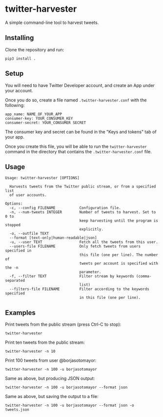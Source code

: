 # twitter-harvester

A simple command-line tool to harvest tweets.

## Installing

Clone the repository and run:

    pip3 install .

## Setup

You will need to have Twitter Developer account, and create an App under your account.

Once you do so, create a file named `.twitter-harvester.conf` with the following:

    app_name: NAME_OF_YOUR_APP
    consumer-key: YOUR_CONSUMER_KEY
    consumer-secret: YOUR_CONSUMER SECRET

The consumer key and secret can be found in the "Keys and tokens" tab of your app.

Once you create this file, you will be able to run the `twitter-harvester` command
in the directory that contains the `.twitter-harvester.conf` file.

## Usage

    Usage: twitter-harvester [OPTIONS]

      Harvests tweets from the Twitter public stream, or from a specified list
      of user accounts.

    Options:
      -c, --config FILENAME           Configuration file.
      -n, --num-tweets INTEGER        Number of tweets to harvest. Set to 0 to
                                      keep harvesting until the program is stopped
                                      explicitly.
      -o, --outfile TEXT
      --format [text-only|human-readable|json]
      -u, --user TEXT                 Fetch all the tweets from this user.
      --users-file FILENAME           Only fetch tweets from users specified in
                                      this file (one per line). The number of
                                      tweets per account is specified with the -n
                                      parameter.
      -f, --filter TEXT               Filter stream by keywords (comma-separated
                                      list)
      --filters-file FILENAME         Filter according to the keywords specified
                                      in this file (one per line).

## Examples

Print tweets from the public stream (press Ctrl-C to stop):

    twitter-harvester

Print ten tweets from the public stream:

    twitter-harvester -n 10

Print 100 tweets from user @borjasotomayor:

    twitter-harvester -n 100 -u borjasotomayor

Same as above, but producing JSON output:

    twitter-harvester -n 100 -u borjasotomayor --format json

Same as above, but saving the output to a file:

    twitter-harvester -n 100 -u borjasotomayor --format json -o tweets.json

